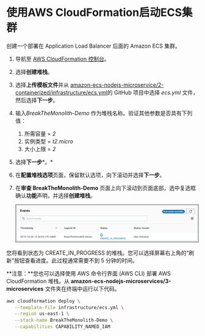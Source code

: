 # 使用AWS CloudFormation启动ECS集群

创建一个部署在 Application Load Balancer 后面的 Amazon ECS 集群。

1. 导航至 [AWS CloudFormation 控制台](https://console.aws.amazon.com/cloudformation/home)。

2. 选择**创建堆栈**。

3. 选择**上传模板文件**并从 [amazon-ecs-nodejs-microservice/2-containerized/infrastructure/ecs.yml](https://github.com/awslabs/amazon-ecs-nodejs-microservices/blob/master/2-containerized/infrastructure/ecs.yml)的 GitHub 项目中选择 *ecs.yml* 文件，然后选择**下一步**。

4. 输入*BreakTheMonolith-Demo* 作为堆栈名称。验证其他参数是否具有下列值：

   1. 所需容量 = *2*
   2. 实例类型 = *t2.micro*
   3. 大小上限 = *2*

5. 选择**下一步***。*

6. 在**配置堆栈选项**页面，保留默认选项，向下滚动并选择**下一步**。

7. 在**审查 BreakTheMonolith-Demo** 页面上向下滚动到页面底部，选中复选框确认**功能**声明，并选择**创建堆栈**。

   ![](images/3.1.cfn-create-in-progress.png)

您将看到状态为 CREATE_IN_PROGRESS 的堆栈。您可以选择屏幕右上角的“刷新”按钮查看进度。此过程通常需要不到 5 分钟的时间。

**注意：**您也可以选择使用 AWS 命令行界面 (AWS CLI) 部署 AWS CloudFormation 堆栈。从 **amazon-ecs-nodejs-microservices/3-microservices** 文件夹在终端中运行以下代码。

```bash 
aws cloudformation deploy \
   --template-file infrastructure/ecs.yml \
   --region us-east-1 \
   --stack-name BreakTheMonolith-Demo \
   --capabilities CAPABILITY_NAMED_IAM
```

